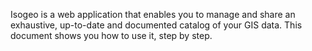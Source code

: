 Isogeo is a web application that enables you to manage and share an exhaustive, up-to-date and documented catalog of your GIS data.
This document shows you how to use it, step by step.
